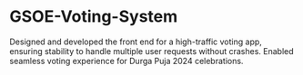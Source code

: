 # GSOE-Voting-System
Designed and developed the front end for a high-traffic voting app, ensuring stability to handle multiple user requests without crashes. Enabled seamless voting experience for Durga Puja 2024 celebrations.
